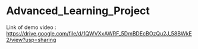 # Advanced_Learning_Project


Link of demo video : https://drive.google.com/file/d/1QWVXxAWRF_5DmBDEcBOzQu2J_58BWkE2/view?usp=sharing
